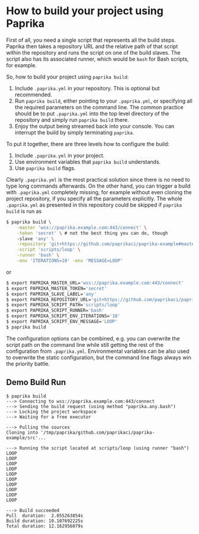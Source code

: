 # How to build your project using Paprika #

First of all, you need a single script that represents all the build steps.
Paprika then takes a repository URL and the relative path of that script within
the repository and runs the script on one of the build slaves. The script also
has its associated runner, which would be `bash` for Bash scripts, for example.

So, how to build your project using `paprika build`:

1. Include `.paprika.yml` in your repository. This is optional but recommended.
2. Run `paprika build`, either pointing to your `.paprika.yml`, or specifying
   all the required parameters on the command line. The common practice should
   be to put `.paprika.yml` into the top level directory of the repository and
   simply run `paprika build` there.
3. Enjoy the output being streamed back into your console. You can interrupt
   the build by simply terminating `paprika`.

To put it together, there are three levels how to configure the build:

1. Include `.paprika.yml` in your project.
2. Use environment variables that `paprika build` understands.
3. Use `paprika build` flags.

Clearly `.paprika.yml` is the most practical solution since there is no need
to type long commands afterwards. On the other hand, you can trigger a build
with `.paprika.yml` completely missing, for example without even cloning the
project repository, if you specify all the parameters explicitly. The whole
`.paprika.yml` as presented in this repository could be skipped if `paprika
build` is run as

```bash
$ paprika build \
    -master 'wss://paprika.example.com:443/connect' \
    -token 'secret' \ # not the best thing you can do, though
    -slave 'any' \
    -repository 'git+https://github.com/paprikaci/paprika-example#master' \
    -script 'scripts/loop' \
    -runner 'bash' \
    -env 'ITERATIONS=10' -env 'MESSAGE=LOOP'
```

or

```bash
$ export PAPRIKA_MASTER_URL='wss://paprika.example.com:443/connect'
$ export PAPRIKA_MASTER_TOKEN='secret'
$ export PAPRIKA_SLAVE_LABEL='any'
$ export PAPRIKA_REPOSITORY_URL='git+https://github.com/paprikaci/paprika-example'
$ export PAPRIKA_SCRIPT_PATH='scripts/loop'
$ export PAPRIKA_SCRIPT_RUNNER='bash'
$ export PAPRIKA_SCRIPT_ENV_ITERATIONS='10'
$ export PAPRIKA_SCRIPT_ENV_MESSAGE='LOOP'
$ paprika build
```

The configuration options can be combined, e.g. you can overwrite the script
path on the command line while still getting the rest of the configuration from
`.paprika.yml`. Environmental variables can be also used to overwrite the static
configuration, but the command line flags always win the priority battle.

## Demo Build Run ##

```
$ paprika build
---> Connecting to wss://paprika.example.com:443/connect
---> Sending the build request (using method "paprika.any.bash")
---> Locking the project workspace
---> Waiting for a free executor

---> Pulling the sources
Cloning into '/tmp/paprika/github.com/paprikaci/paprika-example/src'...

---> Running the script located at scripts/loop (using runner "bash")
LOOP
LOOP
LOOP
LOOP
LOOP
LOOP
LOOP
LOOP
LOOP
LOOP

---> Build succeeded
Pull  duration:  2.055263854s
Build duration: 10.107692225s
Total duration: 12.162956079s
```
